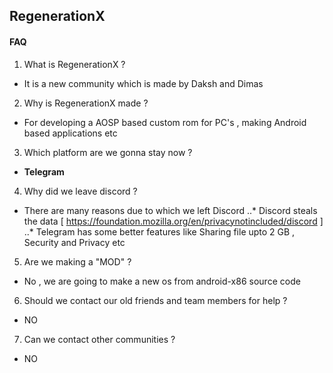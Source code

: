 ## RegenerationX

#### FAQ

1) What is RegenerationX ?
- It is a new community which is made by Daksh and Dimas

2) Why is RegenerationX made ?
- For developing a AOSP based custom rom for PC's , making Android based applications etc

3) Which platform are we gonna stay now ?
- **Telegram**

4) Why did we leave discord ?
- There are many reasons due to which we left Discord
..* Discord steals the data [ https://foundation.mozilla.org/en/privacynotincluded/discord ]
..* Telegram has some better features like Sharing file upto 2 GB , Security and Privacy etc

5) Are we making a "MOD" ?
- No , we are going to make a new os from android-x86 source code

6) Should we contact our old friends and team members for help ?
- NO

7) Can we contact other communities ?
- NO
